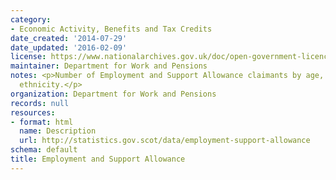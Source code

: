 ```yaml
---
category:
- Economic Activity, Benefits and Tax Credits
date_created: '2014-07-29'
date_updated: '2016-02-09'
license: https://www.nationalarchives.gov.uk/doc/open-government-licence/version/3/
maintainer: Department for Work and Pensions
notes: <p>Number of Employment and Support Allowance claimants by age, gender, and
  ethnicity.</p>
organization: Department for Work and Pensions
records: null
resources:
- format: html
  name: Description
  url: http://statistics.gov.scot/data/employment-support-allowance
schema: default
title: Employment and Support Allowance
---
```

